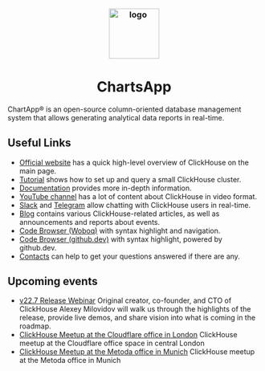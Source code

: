 <h3 align="center"><img src="https://i.imgur.com/cDGc8FR.jpeg" alt="logo" height="100px"></h3>
<h1 align="center">ChartsApp</h1>

ChartApp® is an open-source column-oriented database management system that allows generating analytical data reports in real-time.

## Useful Links

* [Official website](https://clickhouse.com/) has a quick high-level overview of ClickHouse on the main page.
* [Tutorial](https://clickhouse.com/docs/en/getting_started/tutorial/) shows how to set up and query a small ClickHouse cluster.
* [Documentation](https://clickhouse.com/docs/en/) provides more in-depth information.
* [YouTube channel](https://www.youtube.com/c/ClickHouseDB) has a lot of content about ClickHouse in video format.
* [Slack](https://join.slack.com/t/clickhousedb/shared_invite/zt-rxm3rdrk-lIUmhLC3V8WTaL0TGxsOmg) and [Telegram](https://telegram.me/clickhouse_en) allow chatting with ClickHouse users in real-time.
* [Blog](https://clickhouse.com/blog/en/) contains various ClickHouse-related articles, as well as announcements and reports about events.
* [Code Browser (Woboq)](https://clickhouse.com/codebrowser/ClickHouse/index.html) with syntax highlight and navigation.
* [Code Browser (github.dev)](https://github.dev/ClickHouse/ClickHouse) with syntax highlight, powered by github.dev.
* [Contacts](https://clickhouse.com/company/#contact) can help to get your questions answered if there are any.

## Upcoming events
* [v22.7 Release Webinar](https://clickhouse.com/company/events/v22-7-release-webinar/) Original creator, co-founder, and CTO of ClickHouse Alexey Milovidov will walk us through the highlights of the release, provide live demos, and share vision into what is coming in the roadmap.
* [ClickHouse Meetup at the Cloudflare office in London](https://www.meetup.com/clickhouse-london-user-group/events/286891586/) ClickHouse meetup at the Cloudflare office space in central London
* [ClickHouse Meetup at the Metoda office in Munich](https://www.meetup.com/clickhouse-meetup-munich/events/286891667/) ClickHouse meetup at the Metoda office in Munich
